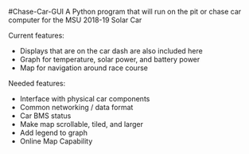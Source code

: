 #Chase-Car-GUI
A Python program that will run on the pit or chase car computer for the MSU 2018-19 Solar Car

Current features:
* Displays that are on the car dash are also included here
* Graph for temperature, solar power, and battery power
* Map for navigation around race course

Needed features:
* Interface with physical car components
* Common networking / data format
* Car BMS status
* Make map scrollable, tiled, and larger
* Add legend to graph
* Online Map Capability
